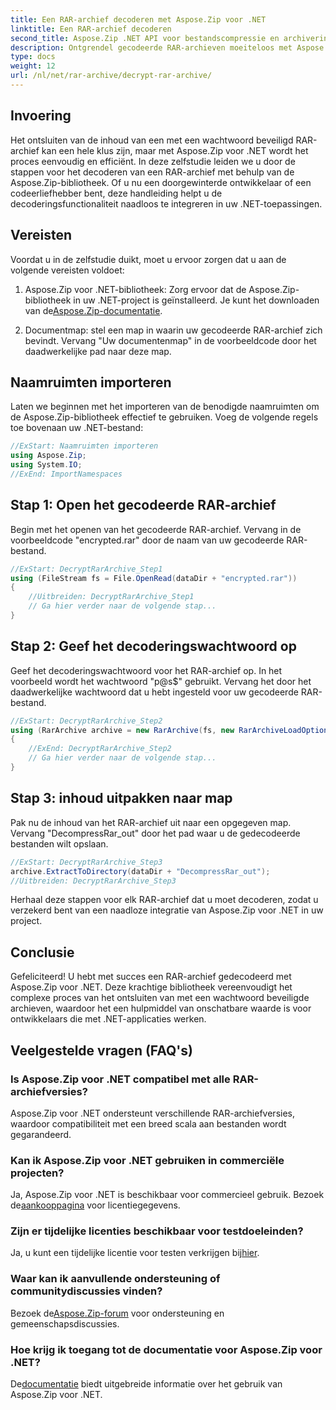```yaml
---
title: Een RAR-archief decoderen met Aspose.Zip voor .NET
linktitle: Een RAR-archief decoderen
second_title: Aspose.Zip .NET API voor bestandscompressie en archivering
description: Ontgrendel gecodeerde RAR-archieven moeiteloos met Aspose.Zip voor .NET. Volg onze stapsgewijze handleiding voor naadloze integratie en efficiënte decodering.
type: docs
weight: 12
url: /nl/net/rar-archive/decrypt-rar-archive/
---
```


## Invoering

Het ontsluiten van de inhoud van een met een wachtwoord beveiligd RAR-archief kan een hele klus zijn, maar met Aspose.Zip voor .NET wordt het proces eenvoudig en efficiënt. In deze zelfstudie leiden we u door de stappen voor het decoderen van een RAR-archief met behulp van de Aspose.Zip-bibliotheek. Of u nu een doorgewinterde ontwikkelaar of een codeerliefhebber bent, deze handleiding helpt u de decoderingsfunctionaliteit naadloos te integreren in uw .NET-toepassingen.

## Vereisten

Voordat u in de zelfstudie duikt, moet u ervoor zorgen dat u aan de volgende vereisten voldoet:

1.  Aspose.Zip voor .NET-bibliotheek: Zorg ervoor dat de Aspose.Zip-bibliotheek in uw .NET-project is geïnstalleerd. Je kunt het downloaden van de[Aspose.Zip-documentatie](https://reference.aspose.com/zip/net/).

2. Documentmap: stel een map in waarin uw gecodeerde RAR-archief zich bevindt. Vervang "Uw documentenmap" in de voorbeeldcode door het daadwerkelijke pad naar deze map.

## Naamruimten importeren

Laten we beginnen met het importeren van de benodigde naamruimten om de Aspose.Zip-bibliotheek effectief te gebruiken. Voeg de volgende regels toe bovenaan uw .NET-bestand:

```csharp
//ExStart: Naamruimten importeren
using Aspose.Zip;
using System.IO;
//ExEnd: ImportNamespaces
```

## Stap 1: Open het gecodeerde RAR-archief

Begin met het openen van het gecodeerde RAR-archief. Vervang in de voorbeeldcode "encrypted.rar" door de naam van uw gecodeerde RAR-bestand.

```csharp
//ExStart: DecryptRarArchive_Step1
using (FileStream fs = File.OpenRead(dataDir + "encrypted.rar"))
{
    //Uitbreiden: DecryptRarArchive_Step1
    // Ga hier verder naar de volgende stap...
}
```

## Stap 2: Geef het decoderingswachtwoord op

Geef het decoderingswachtwoord voor het RAR-archief op. In het voorbeeld wordt het wachtwoord "p@s$" gebruikt. Vervang het door het daadwerkelijke wachtwoord dat u hebt ingesteld voor uw gecodeerde RAR-bestand.

```csharp
//ExStart: DecryptRarArchive_Step2
using (RarArchive archive = new RarArchive(fs, new RarArchiveLoadOptions() { DecryptionPassword = "p@s$" }))
{
    //ExEnd: DecryptRarArchive_Step2
    // Ga hier verder naar de volgende stap...
}
```

## Stap 3: inhoud uitpakken naar map

Pak nu de inhoud van het RAR-archief uit naar een opgegeven map. Vervang "DecompressRar_out" door het pad waar u de gedecodeerde bestanden wilt opslaan.

```csharp
//ExStart: DecryptRarArchive_Step3
archive.ExtractToDirectory(dataDir + "DecompressRar_out");
//Uitbreiden: DecryptRarArchive_Step3
```

Herhaal deze stappen voor elk RAR-archief dat u moet decoderen, zodat u verzekerd bent van een naadloze integratie van Aspose.Zip voor .NET in uw project.

## Conclusie

Gefeliciteerd! U hebt met succes een RAR-archief gedecodeerd met Aspose.Zip voor .NET. Deze krachtige bibliotheek vereenvoudigt het complexe proces van het ontsluiten van met een wachtwoord beveiligde archieven, waardoor het een hulpmiddel van onschatbare waarde is voor ontwikkelaars die met .NET-applicaties werken.

## Veelgestelde vragen (FAQ's)

### Is Aspose.Zip voor .NET compatibel met alle RAR-archiefversies?
Aspose.Zip voor .NET ondersteunt verschillende RAR-archiefversies, waardoor compatibiliteit met een breed scala aan bestanden wordt gegarandeerd.

### Kan ik Aspose.Zip voor .NET gebruiken in commerciële projecten?
 Ja, Aspose.Zip voor .NET is beschikbaar voor commercieel gebruik. Bezoek de[aankooppagina](https://purchase.aspose.com/buy) voor licentiegegevens.

### Zijn er tijdelijke licenties beschikbaar voor testdoeleinden?
 Ja, u kunt een tijdelijke licentie voor testen verkrijgen bij[hier](https://purchase.aspose.com/temporary-license/).

### Waar kan ik aanvullende ondersteuning of communitydiscussies vinden?
 Bezoek de[Aspose.Zip-forum](https://forum.aspose.com/c/zip/37) voor ondersteuning en gemeenschapsdiscussies.

### Hoe krijg ik toegang tot de documentatie voor Aspose.Zip voor .NET?
 De[documentatie](https://reference.aspose.com/zip/net/) biedt uitgebreide informatie over het gebruik van Aspose.Zip voor .NET.
